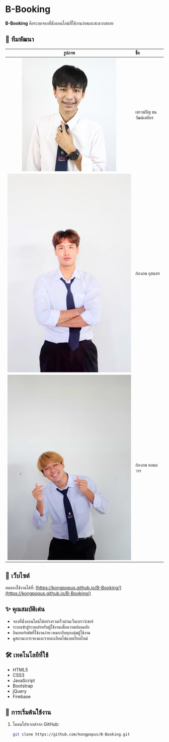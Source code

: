 # B-Booking

**B-Booking** คือระบบจองที่นั่งออนไลน์ที่ใช้งานง่ายและสะดวกสบาย
## 👥 ทีมพัฒนา

| รูปภาพ | ชื่อ |
| :---: | :--- |
| ![เชาวน์ปัญ ธนวัฒน์เสถียร](เชา.jpg) | เชาวน์ปัญ ธนวัฒน์เสถียร |
| ![ก้องภพ อุสนทร](ภูมิ.jpeg) | ก้องภพ อุสนทร |
| ![ก้องภพ หอมถวาร](เอิ้ด.png) | ก้องภพ หอมถวาร |


## 🔗 เว็บไซต์

ทดลองใช้งานได้ที่: [https://kongpopus.github.io/B-Booking/](https://kongpopus.github.io/B-Booking/)

## ✨ คุณสมบัติเด่น

- จองที่นั่งออนไลน์ได้อย่างรวดเร็วผ่านเว็บเบราว์เซอร์
- ระบบเข้าสู่ระบบสำหรับผู้ใช้งานเพื่อความปลอดภัย
- อินเทอร์เฟซที่ใช้งานง่าย เหมาะกับทุกกลุ่มผู้ใช้งาน
- ดูสถานะการจองและรายละเอียดได้แบบเรียลไทม์

## 🛠 เทคโนโลยีที่ใช้

- HTML5
- CSS3
- JavaScript
- Bootstrap
- jQuery
- Firebase

## 🚀 การเริ่มต้นใช้งาน

1. โคลนโปรเจกต์จาก GitHub:
   ```bash
   git clone https://github.com/kongpopus/B-Booking.git
